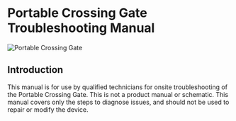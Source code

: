 # Portable Crossing Gate Troubleshooting Manual

![Portable Crossing Gate](assets/crossing.jpg)

## Introduction
This manual is for use by qualified technicians for onsite troubleshooting of the Portable Crossing Gate. This is not a product manual or schematic. This manual covers only the steps to diagnose issues, and should not be used to repair or modify the device.
